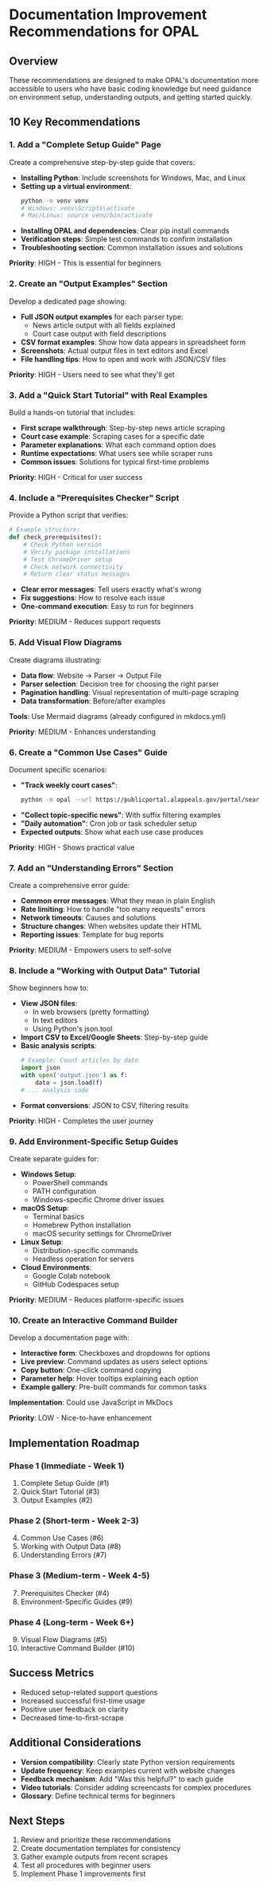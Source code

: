 # Documentation Improvement Recommendations for OPAL

## Overview
These recommendations are designed to make OPAL's documentation more accessible to users who have basic coding knowledge but need guidance on environment setup, understanding outputs, and getting started quickly.

## 10 Key Recommendations

### 1. Add a "Complete Setup Guide" Page
Create a comprehensive step-by-step guide that covers:
- **Installing Python**: Include screenshots for Windows, Mac, and Linux
- **Setting up a virtual environment**: 
  ```bash
  python -m venv venv
  # Windows: venv\Scripts\activate
  # Mac/Linux: source venv/bin/activate
  ```
- **Installing OPAL and dependencies**: Clear pip install commands
- **Verification steps**: Simple test commands to confirm installation
- **Troubleshooting section**: Common installation issues and solutions

**Priority**: HIGH - This is essential for beginners

### 2. Create an "Output Examples" Section
Develop a dedicated page showing:
- **Full JSON output examples** for each parser type:
  - News article output with all fields explained
  - Court case output with field descriptions
- **CSV format examples**: Show how data appears in spreadsheet form
- **Screenshots**: Actual output files in text editors and Excel
- **File handling tips**: How to open and work with JSON/CSV files

**Priority**: HIGH - Users need to see what they'll get

### 3. Add a "Quick Start Tutorial" with Real Examples
Build a hands-on tutorial that includes:
- **First scrape walkthrough**: Step-by-step news article scraping
- **Court case example**: Scraping cases for a specific date
- **Parameter explanations**: What each command option does
- **Runtime expectations**: What users see while scraper runs
- **Common issues**: Solutions for typical first-time problems

**Priority**: HIGH - Critical for user success

### 4. Include a "Prerequisites Checker" Script
Provide a Python script that verifies:
```python
# Example structure:
def check_prerequisites():
    # Check Python version
    # Verify package installations
    # Test ChromeDriver setup
    # Check network connectivity
    # Return clear status messages
```
- **Clear error messages**: Tell users exactly what's wrong
- **Fix suggestions**: How to resolve each issue
- **One-command execution**: Easy to run for beginners

**Priority**: MEDIUM - Reduces support requests

### 5. Add Visual Flow Diagrams
Create diagrams illustrating:
- **Data flow**: Website → Parser → Output File
- **Parser selection**: Decision tree for choosing the right parser
- **Pagination handling**: Visual representation of multi-page scraping
- **Data transformation**: Before/after examples

**Tools**: Use Mermaid diagrams (already configured in mkdocs.yml)

**Priority**: MEDIUM - Enhances understanding

### 6. Create a "Common Use Cases" Guide
Document specific scenarios:
- **"Track weekly court cases"**:
  ```bash
  python -m opal --url https://publicportal.alappeals.gov/portal/search/case/results --parser court --max_pages 5
  ```
- **"Collect topic-specific news"**: With suffix filtering examples
- **"Daily automation"**: Cron job or task scheduler setup
- **Expected outputs**: Show what each use case produces

**Priority**: HIGH - Shows practical value

### 7. Add an "Understanding Errors" Section
Create a comprehensive error guide:
- **Common error messages**: What they mean in plain English
- **Rate limiting**: How to handle "too many requests" errors
- **Network timeouts**: Causes and solutions
- **Structure changes**: When websites update their HTML
- **Reporting issues**: Template for bug reports

**Priority**: MEDIUM - Empowers users to self-solve

### 8. Include a "Working with Output Data" Tutorial
Show beginners how to:
- **View JSON files**: 
  - In web browsers (pretty formatting)
  - In text editors
  - Using Python's json.tool
- **Import CSV to Excel/Google Sheets**: Step-by-step guide
- **Basic analysis scripts**:
  ```python
  # Example: Count articles by date
  import json
  with open('output.json') as f:
      data = json.load(f)
  # ... analysis code
  ```
- **Format conversions**: JSON to CSV, filtering results

**Priority**: HIGH - Completes the user journey

### 9. Add Environment-Specific Setup Guides
Create separate guides for:
- **Windows Setup**:
  - PowerShell commands
  - PATH configuration
  - Windows-specific Chrome driver issues
- **macOS Setup**:
  - Terminal basics
  - Homebrew Python installation
  - macOS security settings for ChromeDriver
- **Linux Setup**:
  - Distribution-specific commands
  - Headless operation for servers
- **Cloud Environments**:
  - Google Colab notebook
  - GitHub Codespaces setup

**Priority**: MEDIUM - Reduces platform-specific issues

### 10. Create an Interactive Command Builder
Develop a documentation page with:
- **Interactive form**: Checkboxes and dropdowns for options
- **Live preview**: Command updates as users select options
- **Copy button**: One-click command copying
- **Parameter help**: Hover tooltips explaining each option
- **Example gallery**: Pre-built commands for common tasks

**Implementation**: Could use JavaScript in MkDocs

**Priority**: LOW - Nice-to-have enhancement

## Implementation Roadmap

### Phase 1 (Immediate - Week 1)
1. Complete Setup Guide (#1)
2. Quick Start Tutorial (#3)
3. Output Examples (#2)

### Phase 2 (Short-term - Week 2-3)
4. Common Use Cases (#6)
5. Working with Output Data (#8)
6. Understanding Errors (#7)

### Phase 3 (Medium-term - Week 4-5)
7. Prerequisites Checker (#4)
8. Environment-Specific Guides (#9)

### Phase 4 (Long-term - Week 6+)
9. Visual Flow Diagrams (#5)
10. Interactive Command Builder (#10)

## Success Metrics
- Reduced setup-related support questions
- Increased successful first-time usage
- Positive user feedback on clarity
- Decreased time-to-first-scrape

## Additional Considerations
- **Version compatibility**: Clearly state Python version requirements
- **Update frequency**: Keep examples current with website changes
- **Feedback mechanism**: Add "Was this helpful?" to each guide
- **Video tutorials**: Consider adding screencasts for complex procedures
- **Glossary**: Define technical terms for beginners

## Next Steps
1. Review and prioritize these recommendations
2. Create documentation templates for consistency
3. Gather example outputs from recent scrapes
4. Test all procedures with beginner users
5. Implement Phase 1 improvements first
